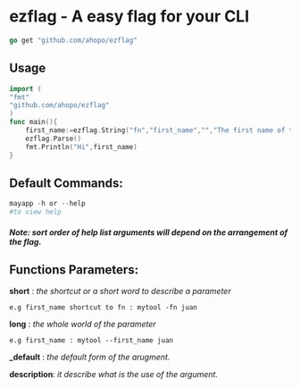 # **ezflag** - A easy flag for your CLI


``` go
go get "github.com/ahopo/ezflag"
```
## Usage
``` go
import (
"fmt"
"github.com/ahopo/ezflag"
)
func main(){
    first_name:=ezflag.String("fn","first_name","","The first name of the person.")
    ezflag.Parse()
    fmt.Println("Hi",first_name)
}
```
## Default Commands:
``` ps1
mayapp -h or --help
#to view help
```

#### _Note: sort order of help list arguments will depend on the arrangement of the flag._

## Functions Parameters:
**short** : _the shortcut or a short word to describe a parameter_
```
e.g first_name shortcut to fn : mytool -fn juan
```
**long** : _the whole world of the parameter_
```
e.g first_name : mytool --first_name juan
```

**_default** : _the default form of the arugment._

**description**: _it describe what is the use of the argument._
 
